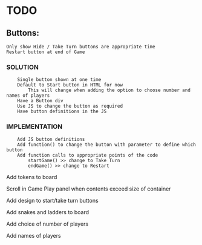 # TODO

## Buttons:
    Only show Hide / Take Turn buttons are appropriate time
    Restart button at end of Game
### SOLUTION
        Single button shown at one time
        Default to Start button in HTML for now
            This will change when adding the option to choose number and names of players
        Have a Button div
        Use JS to change the button as required
        Have button definitions in the JS
### IMPLEMENTATION
        Add JS button definitions
        Add function() to change the button with parameter to define which button
        Add function calls to appropriate points of the code
            startGame() >> change to Take Turn
            endGame() >> change to Restart

Add tokens to board

Scroll in Game Play panel when contents exceed size of container


Add design to start/take turn buttons

Add snakes and ladders to board

Add choice of number of players

Add names of players

